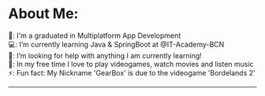 <h1>About Me: </h1>
  🏫: I'm a graduated in Multiplatform App Development <br>
  💻: I’m currently learning Java & SpringBoot at @IT-Academy-BCN <br>
  🤖: I’m looking for help with anything I am currently learning! <br>
  👾: In my free time I love to play videogames, watch movies and listen music <br>
  ⚡: Fun fact: My Nickname 'GearBox' is due to the videogame 'Bordelands 2' <br>
<hr>
